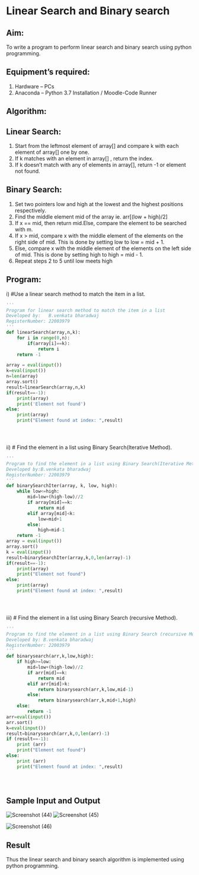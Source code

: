 # Linear Search and Binary search
## Aim:
To write a program to perform linear search and binary search using python programming.
## Equipment’s required:
1.	Hardware – PCs
2.	Anaconda – Python 3.7 Installation / Moodle-Code Runner
## Algorithm:
## Linear Search:
1.	Start from the leftmost element of array[] and compare k with each element of array[] one by one.
2.	If k matches with an element in array[] , return the index.
3.	If k doesn’t match with any of elements in array[], return -1 or element not found.
## Binary Search:
1.	Set two pointers low and high at the lowest and the highest positions respectively.
2.	Find the middle element mid of the array ie. arr[(low + high)/2]
3.	If x == mid, then return mid.Else, compare the element to be searched with m.
4.	If x > mid, compare x with the middle element of the elements on the right side of mid. This is done by setting low to low = mid + 1.
5.	Else, compare x with the middle element of the elements on the left side of mid. This is done by setting high to high = mid - 1.
6.	Repeat steps 2 to 5 until low meets high
## Program:
i)	#Use a linear search method to match the item in a list.
```python
''' 
Program for linear search method to match the item in a list
Developed by:   B.venkata bharadwaj
RegisterNumber: 22003979
'''
def linearSearch(array,n,k):
    for i in range(0,n):
        if(array[i]==k):
            return i
    return -1

array = eval(input())
k=eval(input())
n=len(array)
array.sort()
result=linearSearch(array,n,k)
if(result==-1):
    print(array)
    print('Element not found')
else:
    print(array)
    print("Element found at index: ",result)





```
ii)	# Find the element in a list using Binary Search(Iterative Method).
```python
''' 
Program to find the element in a list using Binary Search(Iterative Method)..
Developed by:B.venkata bharadwaj
RegisterNumber: 22003979
'''
def binarySearchIter(array, k, low, high):
    while low<=high:
        mid=low+(high-low)//2
        if array[mid]==k:
            return mid
        elif array[mid]<k:
            low=mid+1
        else:
            high=mid-1
    return -1
array = eval(input())
array.sort()
k = eval(input())
result=binarySearchIter(array,k,0,len(array)-1)
if(result==-1):
    print(array)
    print("Element not found")
else:
    print(array)
    print("Element found at index: ",result)





```
iii)	# Find the element in a list using Binary Search (recursive Method).
```python
''' 
Program to find the element in a list using Binary Search (recursive Method).
Developed by: B.venkata bharadwaj
RegisterNumber: 22003979
'''
def binarysearch(arr,k,low,high):
    if high>=low:
        mid=low+(high-low)//2
        if arr[mid]==k:
            return mid
        elif arr[mid]>k:
            return binarysearch(arr,k,low,mid-1)
        else:
            return binarysearch(arr,k,mid+1,high)
    else:
        return -1
arr=eval(input())
arr.sort()
k=eval(input())
result=binarysearch(arr,k,0,len(arr)-1)
if (result==-1):
    print (arr)
    print("Element not found")
else:
    print (arr)
    print("Element found at index: ",result)





```
## Sample Input and Output
![Screenshot (44)](https://user-images.githubusercontent.com/119560345/214782790-78897c28-4a41-4ab9-b989-3b94cb77e174.png)
![Screenshot (45)](https://user-images.githubusercontent.com/119560345/214783149-962e596d-7c13-4ff1-9661-27e36857f2a2.png)



![Screenshot (46)](https://user-images.githubusercontent.com/119560345/214783264-38a5171b-3a1f-4528-8e7f-c23e4c38b302.png)


## Result
Thus the linear search and binary search algorithm is implemented using python programming.

